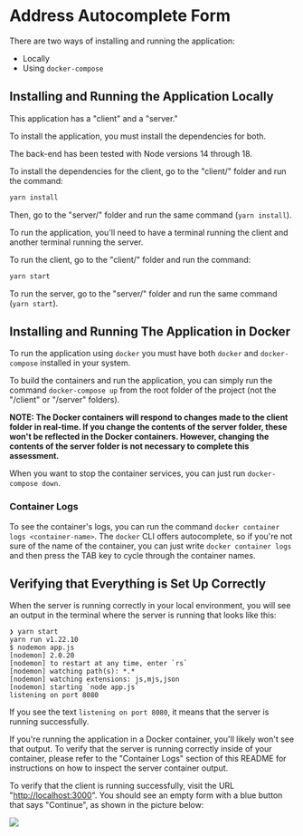 # Address Autocomplete Form

There are two ways of installing and running the application:

- Locally
- Using `docker-compose`

## Installing and Running the Application Locally

This application has a "client" and a "server."

To install the application, you must install the dependencies for both.

The back-end has been tested with Node versions 14 through 18.

To install the dependencies for the client, go to the "client/" folder and run the command:

```bash
yarn install
```

Then, go to the "server/" folder and run the same command (`yarn install`).

To run the application, you'll need to have a terminal running the client and another terminal running the server.

To run the client, go to the "client/" folder and run the command:

```bash
yarn start
```

To run the server, go to the "server/" folder and run the same command (`yarn start`).

## Installing and Running The Application in Docker

To run the application using `docker` you must have both `docker` and `docker-compose` installed in your system.

To build the containers and run the application, you can simply run the command `docker-compose up` from the root folder of the project (not the "/client" or "/server" folders).

**NOTE: The Docker containers will respond to changes made to the client folder in real-time. If you change the contents of the server folder, these won't be reflected in the Docker containers. However, changing the contents of the server folder is not necessary to complete this assessment.**

When you want to stop the container services, you can just run `docker-compose down`.

### Container Logs

To see the container's logs, you can run the command `docker container logs <container-name>`. The `docker` CLI offers autocomplete, so if you're not sure of the name of the container, you can just write `docker container logs` and then press the TAB key to cycle through the container names.

## Verifying that Everything is Set Up Correctly

When the server is running correctly in your local environment, you will see an output in the terminal where the server is running that looks like this:

```text
❯ yarn start
yarn run v1.22.10
$ nodemon app.js
[nodemon] 2.0.20
[nodemon] to restart at any time, enter `rs`
[nodemon] watching path(s): *.*
[nodemon] watching extensions: js,mjs,json
[nodemon] starting `node app.js`
listening on port 8080
```

If you see the text `listening on port 8080`, it means that the server is running successfully.

If you're running the application in a Docker container, you'll likely won't see that output. To verify that the server is running correctly inside of your container, please refer to the "Container Logs" section of this README for instructions on how to inspect the server container output.

To verify that the client is running successfully, visit the URL "[http://localhost:3000](http://localhost:3000/)". You should see an empty form with a blue button that says "Continue", as shown in the picture below:

![](https://storage.googleapis.com/hatchways.appspot.com/employers/assessmentTemplates/StartingForm.png)
